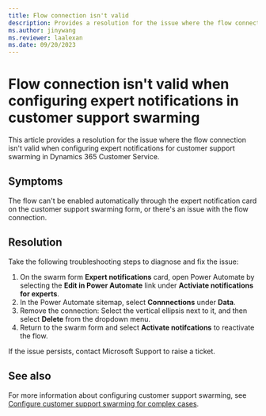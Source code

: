 ```yaml
---
title: Flow connection isn't valid
description: Provides a resolution for the issue where the flow connection isn't valide for customer support swarming in Dynamics 365 Customer Service.
ms.author: jinywang
ms.reviewer: laalexan
ms.date: 09/20/2023
---
```

# Flow connection isn't valid when configuring expert notifications in customer support swarming

This article provides a resolution for the issue where the flow connection isn't valid when configuring expert notifications for customer support swarming in Dynamics 365 Customer Service.

## Symptoms

The flow can't be enabled automatically through the expert notification card on the customer support swarming form, or there's an issue with the flow connection.

## Resolution

Take the following troubleshooting steps to diagnose and fix the issue:

1. On the swarm form **Expert notifications** card, open Power Automate by selecting the **Edit in Power Automate** link under **Activiate notifications for experts**. 
2. In the Power Automate sitemap, select **Connnections** under **Data**.
3. Remove the connection: Select the vertical ellipsis next to it, and then select **Delete** from the dropdown menu.
4. Return to the swarm form and select **Activate notifcations** to reactivate the flow.

If the issue persists, contact Microsoft Support to raise a ticket.

## See also

For more information about configuring customer support swarming, see [Configure customer support swarming for complex cases](/dynamics365/customer-service/configure-customer-support-swarming).
